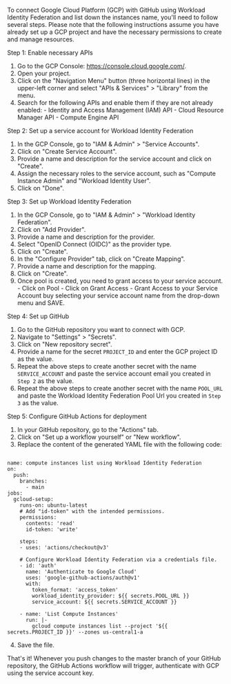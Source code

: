 To connect Google Cloud Platform (GCP) with GitHub using Workload Identity Federation and list down the instances name, you'll need to follow several steps. Please note that the following instructions assume you have already set up a GCP project and have the necessary permissions to create and manage resources.


Step 1: Enable necessary APIs
  1. Go to the GCP Console: https://console.cloud.google.com/.
  2. Open your project.
  3. Click on the "Navigation Menu" button (three horizontal lines) in the upper-left corner and select "APIs & Services" > "Library" from the menu.
  4. Search for the following APIs and enable them if they are not already enabled:
  		 - Identity and Access Management (IAM) API
   		 - Cloud Resource Manager API
   		 - Compute Engine API


Step 2: Set up a service account for Workload Identity Federation
  1. In the GCP Console, go to "IAM & Admin" > "Service Accounts".
  2. Click on "Create Service Account".
  3. Provide a name and description for the service account and click on "Create".
  4. Assign the necessary roles to the service account, such as "Compute Instance Admin" and "Workload Identity User".
  5. Click on "Done".


Step 3: Set up Workload Identity Federation
  1. In the GCP Console, go to "IAM & Admin" > "Workload Identity Federation".
  2. Click on "Add Provider".
  3. Provide a name and description for the provider.
  4. Select "OpenID Connect (OIDC)" as the provider type.
  5. Click on "Create".
  6. In the "Configure Provider" tab, click on "Create Mapping".
  7. Provide a name and description for the mapping.
  8. Click on "Create".
  9. Once pool is created, you need to grant access to your service account.
    -  Click on Pool
    -  Click on Grant Access
    -  Grant Access to your Service Account buy selecting your service account name from the drop-down menu and SAVE.


Step 4: Set up GitHub
  1. Go to the GitHub repository you want to connect with GCP.
  2. Navigate to "Settings" > "Secrets".
  3. Click on "New repository secret".
  4. Provide a name for the secret `PROJECT_ID` and enter the GCP project ID as the value.
  5. Repeat the above steps to create another secret with the name `SERVICE_ACCOUNT` and paste the service account email you created in `Step 2` as the value.
  6. Repeat the above steps to create another secret with the name `POOL_URL` and paste the Workload Identity Federation Pool Url you created in `Step 3` as the value.


Step 5: Configure GitHub Actions for deployment
  1. In your GitHub repository, go to the "Actions" tab.
  2. Click on "Set up a workflow yourself" or "New workflow".
  3. Replace the content of the generated YAML file with the following code:

```#yaml

name: compute instances list using Workload Identity Federation
on:
  push:
    branches:
      - main
jobs:
  gcloud-setup:
    runs-on: ubuntu-latest
    # Add "id-token" with the intended permissions.
    permissions:
      contents: 'read'
      id-token: 'write'

    steps:
    - uses: 'actions/checkout@v3'

    # Configure Workload Identity Federation via a credentials file.
    - id: 'auth'
      name: 'Authenticate to Google Cloud'
      uses: 'google-github-actions/auth@v1'
      with:
        token_format: 'access_token'
        workload_identity_provider: ${{ secrets.POOL_URL }}
        service_account: ${{ secrets.SERVICE_ACCOUNT }}
        
    - name: 'List Compute Instances'
      run: |-
        gcloud compute instances list --project '${{ secrets.PROJECT_ID }}' --zones us-central1-a
```

  4. Save the file.

That's it! Whenever you push changes to the master branch of your GitHub repository, the GitHub Actions workflow will trigger, authenticate with GCP using the service account key.


